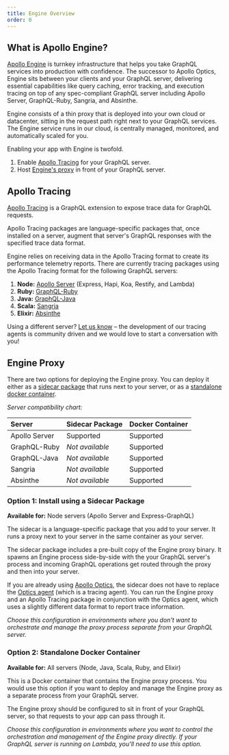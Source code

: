 ```yaml
---
title: Engine Overview
order: 0
---
```


<h2 id="what-is-apollo-engine" title="What is Apollo Engine">What is Apollo Engine?</h2>

[Apollo Engine](https://www.apollographql.com/engine/) is turnkey infrastructure that helps you take GraphQL services into production with confidence. The successor to Apollo Optics, Engine sits between your clients and your GraphQL server, delivering essential capabilities like query caching, error tracking, and execution tracing on top of any spec-compliant GraphQL server including Apollo Server, GraphQL-Ruby, Sangria, and Absinthe.

Engine consists of a thin proxy that is deployed into your own cloud or datacenter, sitting in the request path right next to your GraphQL services. The Engine service runs in our cloud, is centrally managed, monitored, and automatically scaled for you.

Enabling your app with Engine is twofold.
1. Enable [Apollo Tracing](#apollo-tracing) for your GraphQL server.
2. Host [Engine's proxy](#engine-proxy) in front of your GraphQL server.

<h2 id="apollo-tracing" title="Apollo Tracing">Apollo Tracing</h2>

[Apollo Tracing](https://github.com/apollographql/apollo-tracing) is a GraphQL extension to expose trace data for GraphQL requests.

Apollo Tracing packages are language-specific packages that, once installed on a server, augment that server's GraphQL responses with the specified trace data format.

Engine relies on receiving data in the Apollo Tracing format to create its performance telemetry reports. There are currently tracing packages using the Apollo Tracing format for the following GraphQL servers:
1. **Node:** [Apollo Server](https://github.com/apollographql/apollo-server) (Express, Hapi, Koa, Restify, and Lambda)
2. **Ruby:** [GraphQL-Ruby](https://github.com/rmosolgo/graphql-ruby)
3. **Java:** [GraphQL-Java](https://github.com/graphql-java/graphql-java)
4. **Scala:** [Sangria](https://github.com/sangria-graphql/sangria)
5. **Elixir:** [Absinthe](https://github.com/absinthe-graphql/absinthe)

Using a different server? [Let us know](mailto:support@apollodata.com) – the development of our tracing agents is community driven and we would love to start a conversation with you!

<h2 id="engine-proxy" title="Engine Proxy">Engine Proxy</h2>

There are two options for deploying the Engine proxy. You can deploy it either as a [sidecar package](/#Option-1-Sidecar-Package) that runs next to your server, or as a [standalone docker container](/#Option-2-Standalone-Docker-Container).

_Server compatibility chart:_

| Server  | Sidecar Package  | Docker Container |
| :------ | :------------------- | :--------------------------- |
| Apollo Server | Supported | Supported |
| GraphQL-Ruby | _Not available_ | Supported |
| GraphQL-Java | _Not available_ | Supported |
| Sangria | _Not available_ | Supported |
| Absinthe | _Not available_ | Supported |

<h3 id="sidecar-package" title="Sidecar Package">Option 1: Install using a Sidecar Package</h3>

**Available for:** Node servers (Apollo Server and Express-GraphQL)

The sidecar is a language-specific package that you add to your server. It runs a proxy next to your server in the same container as your server.

The sidecar package includes a pre-built copy of the Engine proxy binary. It spawns an Engine process side-by-side with the your GraphQL server's process and incoming GraphQL operations get routed through the proxy and then into your server.

If you are already using [Apollo Optics](https://www.apollodata.com/optics/), the sidecar does not have to replace the [Optics agent](https://github.com/apollographql/optics-agent-js) (which is a tracing agent). You can run the Engine proxy and an Apollo Tracing package in conjunction with the Optics agent, which uses a slightly different data format to report trace information.

_Choose this configuration in environments where you don't want to orchestrate and manage the proxy process separate from your GraphQL server._

<h3 id="standalone-docker-container" title="Docker Container">Option 2: Standalone Docker Container</h3>

**Available for:** All servers (Node, Java, Scala, Ruby, and Elixir)

This is a Docker container that contains the Engine proxy process. You would use this option if you want to deploy and manage the Engine proxy as a separate process from your GraphQL server.

The Engine proxy should be configured to sit in front of your GraphQL server, so that requests to your app can pass through it.

_Choose this configuration in environments where you want to control the orchestration and management of the Engine proxy directly. If your GraphQL server is running on Lambda, you'll need to use this option._

